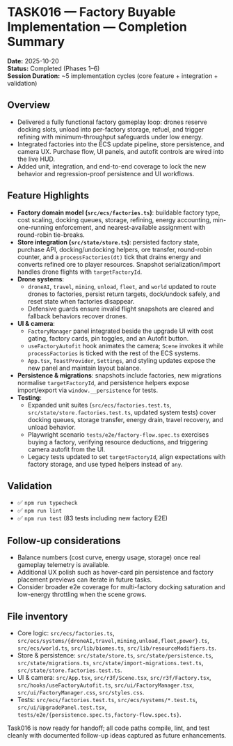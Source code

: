 # TASK016 — Factory Buyable Implementation — Completion Summary

**Date:** 2025-10-20  
**Status:** Completed (Phases 1–6)  
**Session Duration:** ~5 implementation cycles (core feature + integration + validation)

## Overview
- Delivered a fully functional factory gameplay loop: drones reserve docking slots, unload into per-factory storage, refuel, and trigger refining with minimum-throughput safeguards under low energy.
- Integrated factories into the ECS update pipeline, store persistence, and camera UX. Purchase flow, UI panels, and autofit controls are wired into the live HUD.
- Added unit, integration, and end-to-end coverage to lock the new behavior and regression-proof persistence and UI workflows.

## Feature Highlights
- **Factory domain model (`src/ecs/factories.ts`)**: buildable factory type, cost scaling, docking queues, storage, refining, energy accounting, min-one-running enforcement, and nearest-available assignment with round-robin tie-breaks.
- **Store integration (`src/state/store.ts`)**: persisted factory state, purchase API, docking/undocking helpers, ore transfer, round-robin counter, and a `processFactories(dt)` tick that drains energy and converts refined ore to player resources. Snapshot serialization/import handles drone flights with `targetFactoryId`.
- **Drone systems**:
  - `droneAI`, `travel`, `mining`, `unload`, `fleet`, and `world` updated to route drones to factories, persist return targets, dock/undock safely, and reset state when factories disappear.
  - Defensive guards ensure invalid flight snapshots are cleared and fallback behaviors recover drones.
- **UI & camera**:
  - `FactoryManager` panel integrated beside the upgrade UI with cost gating, factory cards, pin toggles, and an Autofit button.
  - `useFactoryAutofit` hook animates the camera; `Scene` invokes it while `processFactories` is ticked with the rest of the ECS systems.
  - `App.tsx`, `ToastProvider`, `Settings`, and styling updates expose the new panel and maintain layout balance.
- **Persistence & migrations**: snapshots include factories, new migrations normalise `targetFactoryId`, and persistence helpers expose import/export via `window.__persistence` for tests.
- **Testing**:
  - Expanded unit suites (`src/ecs/factories.test.ts`, `src/state/store.factories.test.ts`, updated system tests) cover docking queues, storage transfer, energy drain, travel recovery, and unload behavior.
  - Playwright scenario `tests/e2e/factory-flow.spec.ts` exercises buying a factory, verifying resource deductions, and triggering camera autofit from the UI.
  - Legacy tests updated to set `targetFactoryId`, align expectations with factory storage, and use typed helpers instead of `any`.

## Validation
- ✅ `npm run typecheck`
- ✅ `npm run lint`
- ✅ `npm run test` (83 tests including new factory E2E)

## Follow-up considerations
- Balance numbers (cost curve, energy usage, storage) once real gameplay telemetry is available.
- Additional UX polish such as hover-card pin persistence and factory placement previews can iterate in future tasks.
- Consider broader e2e coverage for multi-factory docking saturation and low-energy throttling when the scene grows.

## File inventory
- Core logic: `src/ecs/factories.ts`, `src/ecs/systems/{droneAI,travel,mining,unload,fleet,power}.ts`, `src/ecs/world.ts`, `src/lib/biomes.ts`, `src/lib/resourceModifiers.ts`.
- Store & persistence: `src/state/store.ts`, `src/state/persistence.ts`, `src/state/migrations.ts`, `src/state/import-migrations.test.ts`, `src/state/store.factories.test.ts`.
- UI & camera: `src/App.tsx`, `src/r3f/Scene.tsx`, `src/r3f/Factory.tsx`, `src/hooks/useFactoryAutofit.ts`, `src/ui/FactoryManager.tsx`, `src/ui/FactoryManager.css`, `src/styles.css`.
- Tests: `src/ecs/factories.test.ts`, `src/ecs/systems/*.test.ts`, `src/ui/UpgradePanel.test.tsx`, `tests/e2e/{persistence.spec.ts,factory-flow.spec.ts}`.

Task016 is now ready for handoff; all code paths compile, lint, and test cleanly with documented follow-up ideas captured as future enhancements.
